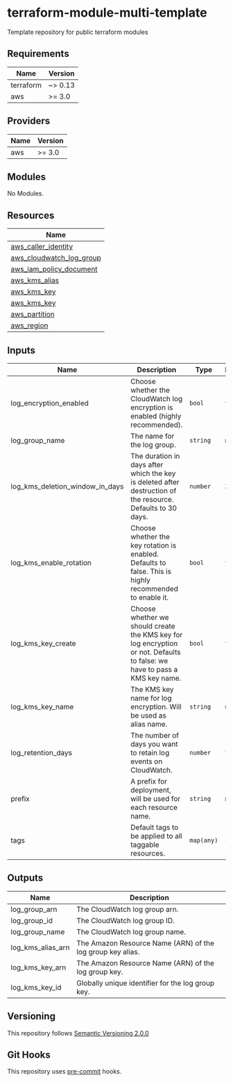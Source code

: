 # terraform-module-multi-template

Template repository for public terraform modules

<!-- BEGINNING OF PRE-COMMIT-TERRAFORM DOCS HOOK -->
## Requirements

| Name | Version |
|------|---------|
| terraform | ~> 0.13 |
| aws | >= 3.0 |

## Providers

| Name | Version |
|------|---------|
| aws | >= 3.0 |

## Modules

No Modules.

## Resources

| Name |
|------|
| [aws_caller_identity](https://registry.terraform.io/providers/hashicorp/aws/latest/docs/data-sources/caller_identity) |
| [aws_cloudwatch_log_group](https://registry.terraform.io/providers/hashicorp/aws/latest/docs/resources/cloudwatch_log_group) |
| [aws_iam_policy_document](https://registry.terraform.io/providers/hashicorp/aws/latest/docs/data-sources/iam_policy_document) |
| [aws_kms_alias](https://registry.terraform.io/providers/hashicorp/aws/latest/docs/resources/kms_alias) |
| [aws_kms_key](https://registry.terraform.io/providers/hashicorp/aws/latest/docs/data-sources/kms_key) |
| [aws_kms_key](https://registry.terraform.io/providers/hashicorp/aws/latest/docs/resources/kms_key) |
| [aws_partition](https://registry.terraform.io/providers/hashicorp/aws/latest/docs/data-sources/partition) |
| [aws_region](https://registry.terraform.io/providers/hashicorp/aws/latest/docs/data-sources/region) |

## Inputs

| Name | Description | Type | Default | Required |
|------|-------------|------|---------|:--------:|
| log\_encryption\_enabled | Choose whether the CloudWatch log encryption is enabled (highly recommended). | `bool` | `true` | no |
| log\_group\_name | The name for the log group. | `string` | n/a | yes |
| log\_kms\_deletion\_window\_in\_days | The duration in days after which the key is deleted after destruction of the resource. Defaults to 30 days. | `number` | `30` | no |
| log\_kms\_enable\_rotation | Choose whether the key rotation is enabled. Defaults to false. This is highly recommended to enable it. | `bool` | `true` | no |
| log\_kms\_key\_create | Choose whether we should create the KMS key for log encryption or not. Defaults to false: we have to pass a KMS key name. | `bool` | `true` | no |
| log\_kms\_key\_name | The KMS key name for log encryption. Will be used as alias name. | `string` | `null` | no |
| log\_retention\_days | The number of days you want to retain log events on CloudWatch. | `number` | `7` | no |
| prefix | A prefix for deployment, will be used for each resource name. | `string` | n/a | yes |
| tags | Default tags to be applied to all taggable resources. | `map(any)` | `{}` | no |

## Outputs

| Name | Description |
|------|-------------|
| log\_group\_arn | The CloudWatch log group arn. |
| log\_group\_id | The CloudWatch log group ID. |
| log\_group\_name | The CloudWatch log group name. |
| log\_kms\_alias\_arn | The Amazon Resource Name (ARN) of the log group key alias. |
| log\_kms\_key\_arn | The Amazon Resource Name (ARN) of the log group key. |
| log\_kms\_key\_id | Globally unique identifier for the log group key. |
<!-- END OF PRE-COMMIT-TERRAFORM DOCS HOOK -->

## Versioning
This repository follows [Semantic Versioning 2.0.0](https://semver.org/)

## Git Hooks
This repository uses [pre-commit](https://pre-commit.com/) hooks.
